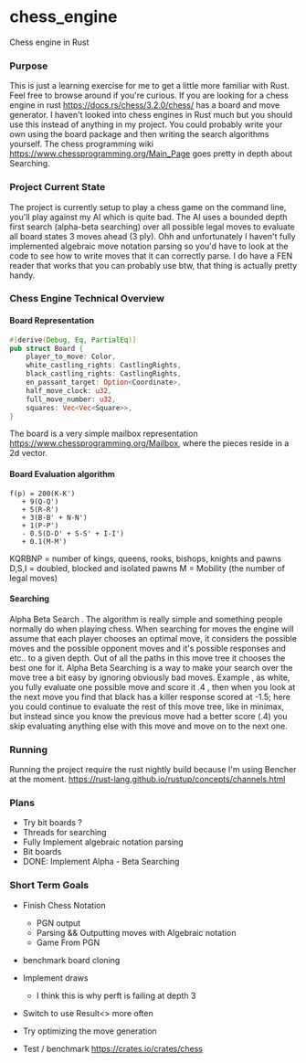 # chess_engine
Chess engine in Rust

### Purpose 
This is just a learning exercise for me to get a little more familiar with Rust. Feel free to browse around if you're curious.
If you are looking for a chess engine in rust https://docs.rs/chess/3.2.0/chess/ has a board and move generator. 
I haven't looked into chess engines in Rust much but you should use this instead of anything in my project. 
You could probably write your own using the board package and then writing the search algorithms yourself.
The chess programming wiki https://www.chessprogramming.org/Main_Page goes pretty in depth about Searching.

### Project Current State
The project is currently setup to play a chess game on the command line, you'll play against my AI which is quite bad.
The AI uses a bounded depth first search (alpha-beta searching) over all possible legal moves to evaluate all board states 3 moves ahead (3 ply). 
Ohh and unfortunately I haven't fully implemented algebraic move notation parsing so you'd have to look at the code to see 
how to write moves that it can correctly parse.
I do have a FEN reader that works that you can probably use btw, that thing is actually pretty handy.


### Chess Engine Technical Overview
#### Board Representation 
```Rust 
#[derive(Debug, Eq, PartialEq)]
pub struct Board {
    player_to_move: Color,
    white_castling_rights: CastlingRights,
    black_castling_rights: CastlingRights,
    en_passant_target: Option<Coordinate>,
    half_move_clock: u32,
    full_move_number: u32,
    squares: Vec<Vec<Square>>,
}
```

The board is a very simple mailbox representation https://www.chessprogramming.org/Mailbox, where
the pieces reside in a 2d vector.


#### Board Evaluation algorithm
```
f(p) = 200(K-K')
   + 9(Q-Q')
   + 5(R-R')
   + 3(B-B' + N-N')
   + 1(P-P')
   - 0.5(D-D' + S-S' + I-I')
   + 0.1(M-M')
```
KQRBNP = number of kings, queens, rooks, bishops, knights and pawns
D,S,I = doubled, blocked and isolated pawns
M = Mobility (the number of legal moves)

#### Searching 
Alpha Beta Search . The algorithm is really simple and something people normally do when playing chess. 
When searching for moves the engine will assume that each player chooses an optimal move, it considers the possible
moves and the possible opponent moves and it's possible responses and etc.. to a given depth. Out of all the paths in 
this move tree it chooses the best one for it. Alpha Beta Searching is a way to make your search over the move tree a bit 
easy by ignoring obviously bad moves. Example , as white,  you fully evaluate one possible move and score it .4 , then when you look at 
the next move you find that black has a killer response scored at -1.5; here you could continue to evaluate the rest of this move tree, 
like in minimax, but instead since you know the previous move had a better score (.4) you skip evaluating anything else with this move
and move on to the next one.


### Running 
Running the project require the rust nightly build because I'm using Bencher at the moment.
https://rust-lang.github.io/rustup/concepts/channels.html

### Plans
- Try bit boards ?
- Threads for searching
- Fully Implement algebraic notation parsing
- Bit boards
- DONE: Implement Alpha - Beta Searching

### Short Term Goals
- Finish Chess Notation
  - PGN output
  - Parsing && Outputting moves with Algebraic notation
  - Game From PGN

- benchmark board cloning
- Implement draws
  - I think this is why perft is failing at depth 3
- Switch to use Result<> more often
- Try optimizing the move generation
- Test / benchmark
  https://crates.io/crates/chess